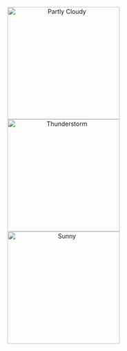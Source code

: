 <p align="center">
  <img src="docs/screen1.png" alt="Partly Cloudy" width="260">
  <img src="docs/screen2.png" alt="Thunderstorm" width="260">
  <img src="docs/screen3.png" alt="Sunny" width="260">
</p>
